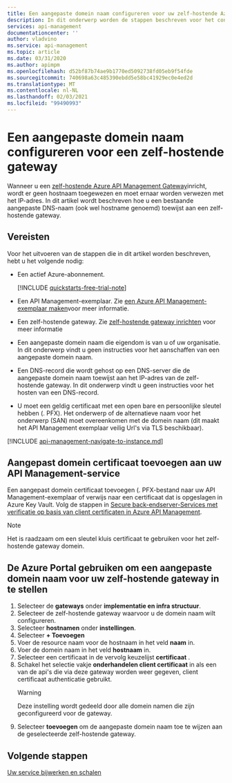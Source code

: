 ```yaml
---
title: Een aangepaste domein naam configureren voor uw zelf-hostende Azure API Management-Gateway | Microsoft Docs
description: In dit onderwerp worden de stappen beschreven voor het configureren van een aangepaste domein naam voor zelf-hostende Azure API Management Gateway.
services: api-management
documentationcenter: ''
author: vladvino
ms.service: api-management
ms.topic: article
ms.date: 03/31/2020
ms.author: apimpm
ms.openlocfilehash: d52bf87b74ae9b1770ed5092738fd05eb9f54fde
ms.sourcegitcommit: 740698a63c485390ebdd5e58bc41929ec0e4ed2d
ms.translationtype: MT
ms.contentlocale: nl-NL
ms.lasthandoff: 02/03/2021
ms.locfileid: "99490993"
---
```

# <a name="configure-a-custom-domain-name-for-a-self-hosted-gateway"></a>Een aangepaste domein naam configureren voor een zelf-hostende gateway

Wanneer u een [zelf-hostende Azure API Management Gateway](self-hosted-gateway-overview.md)inricht, wordt er geen hostnaam toegewezen en moet ernaar worden verwezen met het IP-adres. In dit artikel wordt beschreven hoe u een bestaande aangepaste DNS-naam (ook wel hostname genoemd) toewijst aan een zelf-hostende gateway.

## <a name="prerequisites"></a>Vereisten

Voor het uitvoeren van de stappen die in dit artikel worden beschreven, hebt u het volgende nodig:

-   Een actief Azure-abonnement.

    [!INCLUDE [quickstarts-free-trial-note](../../includes/quickstarts-free-trial-note.md)]

-   Een API Management-exemplaar. Zie [een Azure API Management-exemplaar maken](get-started-create-service-instance.md)voor meer informatie.
- Een zelf-hostende gateway. Zie [zelf-hostende gateway inrichten](api-management-howto-provision-self-hosted-gateway.md) voor meer informatie
-   Een aangepaste domein naam die eigendom is van u of uw organisatie. In dit onderwerp vindt u geen instructies voor het aanschaffen van een aangepaste domein naam.
-   Een DNS-record die wordt gehost op een DNS-server die de aangepaste domein naam toewijst aan het IP-adres van de zelf-hostende gateway. In dit onderwerp vindt u geen instructies voor het hosten van een DNS-record.
-   U moet een geldig certificaat met een open bare en persoonlijke sleutel hebben (. PFX). Het onderwerp of de alternatieve naam voor het onderwerp (SAN) moet overeenkomen met de domein naam (dit maakt het API Management exemplaar veilig Url's via TLS beschikbaar).

[!INCLUDE [api-management-navigate-to-instance.md](../../includes/api-management-navigate-to-instance.md)]

## <a name="add-custom-domain-certificate-to-your-api-management-service"></a>Aangepast domein certificaat toevoegen aan uw API Management-service

Een aangepast domein certificaat toevoegen (. PFX-bestand naar uw API Management-exemplaar of verwijs naar een certificaat dat is opgeslagen in Azure Key Vault. Volg de stappen in [Secure back-endserver-Services met verificatie op basis van client certificaten in Azure API Management](api-management-howto-mutual-certificates.md).

> [!NOTE]
> Het is raadzaam om een sleutel kluis certificaat te gebruiken voor het zelf-hostende gateway domein.

## <a name="use-the-azure-portal-to-set-a-custom-domain-name-for-your-self-hosted-gateway"></a>De Azure Portal gebruiken om een aangepaste domein naam voor uw zelf-hostende gateway in te stellen

1. Selecteer de **gateways** onder **implementatie en infra structuur**.
2. Selecteer de zelf-hostende gateway waarvoor u de domein naam wilt configureren.
3. Selecteer **hostnamen** onder **instellingen**.
4. Selecteer **+ Toevoegen**
5. Voer de resource naam voor de hostnaam in het veld **naam** in.
6. Voer de domein naam in het veld **hostnaam** in.
7. Selecteer een certificaat in de vervolg keuzelijst **certificaat** .
8. Schakel het selectie vakje **onderhandelen client certificaat** in als een van de api's die via deze gateway worden weer gegeven, client certificaat authenticatie gebruikt.
    > [!WARNING]
    > Deze instelling wordt gedeeld door alle domein namen die zijn geconfigureerd voor de gateway.
9. Selecteer **toevoegen** om de aangepaste domein naam toe te wijzen aan de geselecteerde zelf-hostende gateway.

## <a name="next-steps"></a>Volgende stappen

[Uw service bijwerken en schalen](upgrade-and-scale.md)

